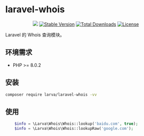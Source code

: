 # laravel-whois

<p align="center">
    <a href="https://github.com/larvatecn/laravel-whois/actions/workflows/php.yml"><img src="https://github.com/larvatecn/laravel-whois/actions/workflows/php.yml/badge.svg"></a>
    <a href="https://packagist.org/packages/larva/laravel-whois"><img src="https://poser.pugx.org/larva/laravel-whois/v/stable" alt="Stable Version"></a>
    <a href="https://packagist.org/packages/larva/laravel-whois"><img src="https://poser.pugx.org/larva/laravel-whois/downloads" alt="Total Downloads"></a>
    <a href="https://packagist.org/packages/larva/laravel-whois"><img src="https://poser.pugx.org/larva/laravel-whois/license" alt="License"></a>
</p>

Laravel 的 Whois 查询模块。


## 环境需求

- PHP >= 8.0.2

## 安装

```bash
composer require larva/laravel-whois -vv
```

## 使用

```php
    $info = \Larva\Whois\Whois::lookup('baidu.com', true);
    $info = \Larva\Whois\Whois::lookupRaw('google.com');
```
